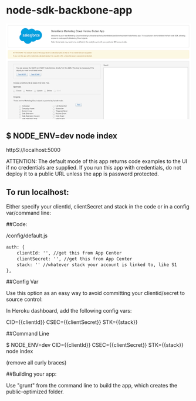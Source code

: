 # node-sdk-backbone-app

![alt tag](screenshot.png)

## $ NODE_ENV=dev node index

httpS://localhost:5000

ATTENTION: The default mode of this app returns code examples to the UI if no credentials are supplied.
If you run this app with credentials, do not deploy it to a public URL unless the app is password protected.



## To run localhost:

Either specify your clientId, clientSecret and stack in the code or in a config var/command line:

##Code:

/config/default.js

	auth: {
		clientId: '', //get this from App Center
		clientSecret: '', //get this from App Center
		stack: '' //whatever stack your account is linked to, like S1	
	},
	
	
##Config Var

Use this option as an easy way to avoid committing your clientid/secret to source control:

In Heroku dashboard, add the following config vars:

CID={{clientId}}
CSEC={{clientSecret}}
STK={{stack}}


##Command Line

$ NODE_ENV=dev CID={{clientId}} CSEC={{clientSecret}} STK={{stack}} node index	

(remove all curly braces)


##Building your app:

Use "grunt" from the command line to build the app, which creates the public-optimized folder.